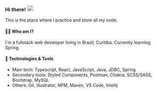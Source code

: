 ### Hi there! <img src="https://media.giphy.com/media/hvRJCLFzcasrR4ia7z/giphy.gif" width="20px">
This is the place where I practice and store all my code.

#### 👨‍💻 Who am I?
I'm a fullstack web developer living in Brazil, Curitiba. Currently learning Spring.

#### 🔧 Technologies & Tools
- Main tech: Typescript, React, JavaScript, Java, JDBC, Spring </br>
- Secondary tools: Styled Components, Postman, Chakra, SCSS/SASS, Bootstrap, MySQL </br>
- Others: Git, Illustrator, NPM, Maven, VS Code, Intellij </br> 


